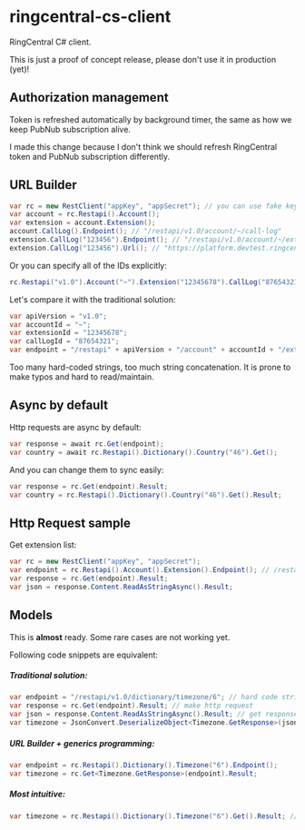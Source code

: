 # ringcentral-cs-client

RingCentral C# client.

This is just a proof of concept release, please don't use it in production (yet)!


## Authorization management

Token is refreshed automatically by background timer, the same as how we keep PubNub subscription alive.

I made this change because I don't think we should refresh RingCentral token and PubNub subscription differently.


## URL Builder

```cs
var rc = new RestClient("appKey", "appSecret"); // you can use fake key and secret if you don't talk to api server.
var account = rc.Restapi().Account();
var extension = account.Extension();
account.CallLog().Endpoint(); // "/restapi/v1.0/account/~/call-log"
extension.CallLog("123456").Endpoint(); // "/restapi/v1.0/account/~/extension/~/call-log/123456"
extension.CallLog("123456").Url(); // "https://platform.devtest.ringcentral.com/restapi/v1.0/account/~/extension/~/call-log/123456"
```

Or you can specify all of the IDs explicitly:

```cs
rc.Restapi("v1.0").Account("~").Extension("12345678").CallLog("87654321").Endpoint(); // "/restapi/v1.0/account/~/extension/12345678/call-log/87654321"
```

Let's compare it with the traditional solution:

```cs
var apiVersion = "v1.0";
var accountId = "~";
var extensionId = "12345678";
var callLogId = "87654321";
var endpoint = "/restapi" + apiVersion + "/account" + accountId + "/extension" + extensionId + "/call-log" + callLogId;
```

Too many hard-coded strings, too much string concatenation. It is prone to make typos and hard to read/maintain.


## Async by default

Http requests are async by default:

```cs
var response = await rc.Get(endpoint);
var country = await rc.Restapi().Dictionary().Country("46").Get();
```

And you can change them to sync easily:

```cs
var response = rc.Get(endpoint).Result;
var country = rc.Restapi().Dictionary().Country("46").Get().Result;
```


## Http Request sample

Get extension list:

```cs
var rc = new RestClient("appKey", "appSecret");
var endpoint = rc.Restapi().Account().Extension().Endpoint(); // /restapi/v1.0/account/~/extension/~
var response = rc.Get(endpoint).Result;
var json = response.Content.ReadAsStringAsync().Result;
```

## Models

This is **almost** ready. Some rare cases are not working yet.

Following code snippets are equivalent:

##### Traditional solution:

```cs
var endpoint = "/restapi/v1.0/dictionary/timezone/6"; // hard code string
var response = rc.Get(endpoint).Result; // make http request
var json = response.Content.ReadAsStringAsync().Result; // get response json
var timezone = JsonConvert.DeserializeObject<Timezone.GetResponse>(json); // convert json to model
```

##### URL Builder + generics programming:

```cs
var endpoint = rc.Restapi().Dictionary().Timezone("6").Endpoint();
var timezone = rc.Get<Timezone.GetResponse>(endpoint).Result;
```

##### Most intuitive:

```cs
var timezone = rc.Restapi().Dictionary().Timezone("6").Get().Result; // This is the shortest solution.
```